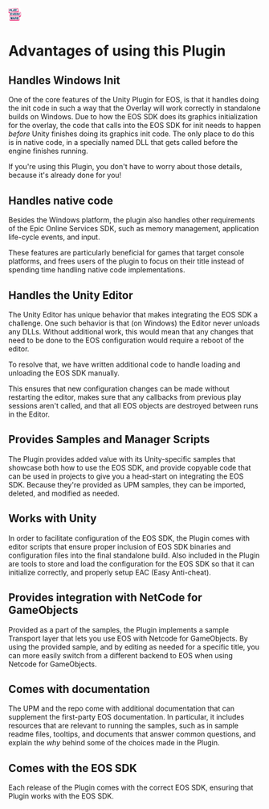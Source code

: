 <a href="/readme.md"><img src="/docs/images/PlayEveryWareLogo.gif" alt="README.md" width="5%"/></a>

# Advantages of using this Plugin

## Handles Windows Init
One of the core features of the Unity Plugin for EOS, is that it handles doing the init code in such a way that the Overlay will work correctly in standalone builds on Windows. 
Due to how the EOS SDK does its graphics initialization for the overlay, the code that calls into the EOS SDK for init needs to happen _before_ Unity finishes doing its graphics init code. The only place to do this is in native code, in a specially named DLL that gets called before the engine finishes running.

If you're using this Plugin, you don't have to worry about those details, because it's already done for you! 

## Handles native code
Besides the Windows platform, the plugin also handles other requirements of the Epic Online Services SDK, such as memory management, application life-cycle events, and input. 

These features are particularly beneficial for games that target console platforms, and frees users of the plugin to focus on their title instead of spending time handling native code implementations.

## Handles the Unity Editor
The Unity Editor has unique behavior that makes integrating the EOS SDK a challenge.
One such behavior is that (on Windows) the Editor never unloads any DLLs. Without additional work, this would mean that any changes that need to be done to the EOS configuration would require a reboot of the editor.

To resolve that, we have written additional code to handle loading and unloading the EOS SDK manually.

This ensures that new configuration changes can be made without restarting the editor, makes sure that any callbacks from previous play sessions aren't called, and that all EOS objects are destroyed between runs in the Editor.

## Provides Samples and Manager Scripts
The Plugin provides added value with its Unity-specific samples that showcase both how to use the EOS SDK, and provide copyable code that can be used in projects to give you a head-start on integrating the EOS SDK. 
Because they're provided as UPM samples, they can be imported, deleted, and modified as needed.

## Works with Unity
In order to facilitate configuration of the EOS SDK, the Plugin comes with editor scripts that ensure proper inclusion of EOS SDK binaries and configuration files into the final standalone build. 
Also included in the Plugin are tools to store and load the configuration for the EOS SDK so that it can initialize correctly, and properly setup EAC (Easy Anti-cheat).

## Provides integration with NetCode for GameObjects
Provided as a part of the samples, the Plugin implements a sample Transport layer that lets you use EOS with Netcode for GameObjects.
By using the provided sample, and by editing as needed for a specific title, you can more easily switch from a different 
backend to EOS when using Netcode for GameObjects.

## Comes with documentation
The UPM and the repo come with additional documentation that can supplement the first-party EOS documentation. In particular,
it includes resources that are relevant to running the samples, such as in sample readme files, tooltips, and documents that
answer common questions, and explain the _why_ behind some of the choices made in the Plugin.

## Comes with the EOS SDK
Each release of the Plugin comes with the correct EOS SDK, ensuring that Plugin works with the EOS SDK.